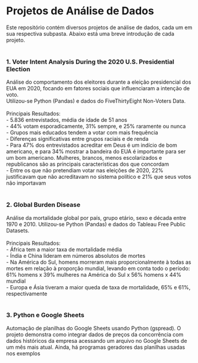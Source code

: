 <h1>Projetos de Análise de Dados</h1>
Este repositório contém diversos projetos de análise de dados, cada um em sua respectiva subpasta. Abaixo está uma breve introdução de cada projeto.<br>
<br>
<h3>1. Voter Intent Analysis During the 2020 U.S. Presidential Election</h3>
Análise do comportamento dos eleitores durante a eleição presidencial dos EUA em 2020, focando em fatores sociais que influenciaram a intenção de voto.<br>
Utilizou-se Python (Pandas) e dados do FiveThirtyEight Non-Voters Data.<br>
<br>
Principais Resultados:<br>
- 5.836 entrevistados, média de idade de 51 anos<br>
- 44% votam esporadicamente, 31% sempre, e 25% raramente ou nunca<br>
- Grupos mais educados tendem a votar com mais frequência<br>
- Diferenças significativas entre grupos raciais e de renda<br>
- Para 47% dos entrevistados acreditar em Deus é um indício de bom americano, e para 34% mostrar a bandeira do EUA é importante para ser um bom americano. Mulheres, brancos, menos escolarizados e republicanos são as principais características dos que concordam<br>
- Entre os que não pretendiam votar nas eleições de 2020, 22% justificavam que não acreditavam no sistema político e 21% que seus votos não importavam<br>
<br>  
<h3>2. Global Burden Disease</h3>
Análise da mortalidade global por país, grupo etário, sexo e década entre 1970 e 2010. Utilizou-se Python (Pandas) e dados do Tableau Free Public Datasets.<br>
<br>
Principais Resultados:<br>
- África tem a maior taxa de mortalidade média<br>
- Índia e China lideram em números absolutos de mortes<br>
- Na América do Sul, homens morreram mais proporcionalmente à todas as mortes em relação à proporção mundial, levando em conta todo o período: 61% homens x 39% mulheres na América do Sul x 56% homens x 44% mundial<br>
- Europa e Ásia tiveram a maior queda de taxa de mortalidade, 65% e 61%, respectivamente<br>
<br>
<h3>3. Python e Google Sheets</h3>
Automação de planilhas do Google Sheets usando Python (gspread). O projeto demonstra como integrar dados de preços da concorrência com dados históricos da empresa acessando um arquivo no Google Sheets de um mês mais atual. Ainda, há programas geradores das planilhas usadas nos exemplos<br>
